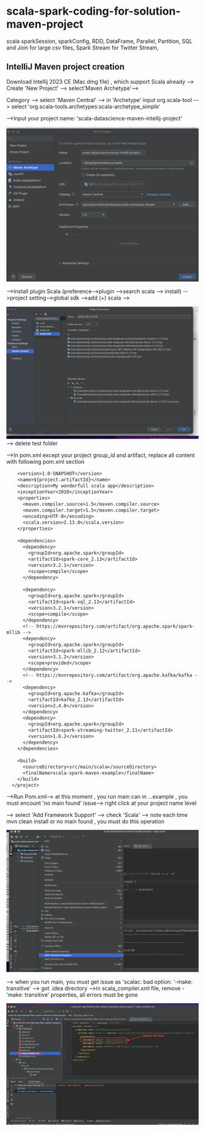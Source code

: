 # scala-spark-coding-for-solution-maven-project

scala sparkSession, sparkConfig,  RDD, DataFrame, Parallel, Partition, SQL and Join for large csv files, Spark Stream for Twitter Stream,  
 


## IntelliJ Maven project creation

  Download Intellij 2023 CE (Mac dmg file) , which support Scala already --> Create 'New Project' --> select'Maven Archetype'-->
  
  Category --> select 'Maven Central' --> in 'Archetype' input org.scala-tool --> select 'org.scala-tools.archetypes:scala-archetype_simple'
  
  -->Input your project name: 'scala-datascience-maven-intellij-project'
  
  ![](images/create-new-maven-project-page.png)


  -->Install plugin Scala (preference-->plugin -->search scala --> install) -->project setting-->global sdk -->add (+) scala -->
  
  ![](images/proect-setting-globallib-add-sdk.png) --> delete test folder
  
  -->In pom.xml except your project group_id and artifact, replace all content with following pom.xml section  
  
        <version>1.0-SNAPSHOT</version>
        <name>${project.artifactId}</name>
        <description>My wonderfull scala app</description>
        <inceptionYear>2010</inceptionYear>
        <properties>
          <maven.compiler.source>1.5</maven.compiler.source>
          <maven.compiler.target>1.5</maven.compiler.target>
          <encoding>UTF-8</encoding>
          <scala.version>2.13.0</scala.version>
        </properties>

        <dependencies>
          <dependency>
            <groupId>org.apache.spark</groupId>
            <artifactId>spark-core_2.13</artifactId>
            <version>3.2.1</version>
            <scope>compile</scope>
          </dependency>

          <dependency>
            <groupId>org.apache.spark</groupId>
            <artifactId>spark-sql_2.13</artifactId>
            <version>3.2.1</version>
            <scope>compile</scope>
          </dependency>
          <!-- https://mvnrepository.com/artifact/org.apache.spark/spark-mllib -->
          <dependency>
            <groupId>org.apache.spark</groupId>
            <artifactId>spark-mllib_2.12</artifactId>
            <version>3.1.2</version>
            <scope>provided</scope>
          </dependency>
          <!-- https://mvnrepository.com/artifact/org.apache.kafka/kafka -->
          <dependency>
            <groupId>org.apache.kafka</groupId>
            <artifactId>kafka_2.13</artifactId>
            <version>2.4.0</version>
          </dependency>
          <dependency>
            <groupId>org.apache.spark</groupId>
            <artifactId>spark-streaming-twitter_2.11</artifactId>
            <version>1.6.2</version>
          </dependency>
        </dependencies>

        <build>
          <sourceDirectory>src/main/scala</sourceDirectory>
          <finalName>scala-spark-maven-example</finalName>
        </build>
      </project>
       
 -->Run Pom.xml--> at this moment , you run main can in ...example , you must encount 'no main found' issue--> right click at your project name level
 
 --> select 'Add Framework Support' --> check 'Scala' --> note each time mvn clean install or no main found , you must do this operation
 
  ![](images/project-directory-add-framework-support-.png)
  
--> when you run main, you must get issue as 'scalac: bad option: '-make: transitive' --> got .idea directory -->in scala_compiler.xml file, remove -'make: transitive' properties, all errors must be gone

 ![](images/Remove-make-transitive-idea-scala-compiler-xml.png)
